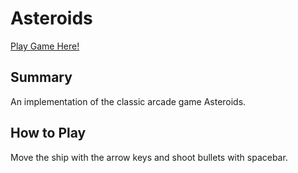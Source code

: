 # Asteroids

[Play Game Here!](http://ljr5102.github.io/Asteroids/)

## Summary
An implementation of the classic arcade game Asteroids.

## How to Play
Move the ship with the arrow keys and shoot bullets with spacebar.
